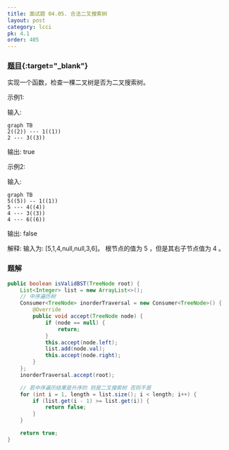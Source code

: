 ```yaml
---
title: 面试题 04.05. 合法二叉搜索树
layout: post
category: lcci
pk: 4.1
order: 405
---
```


### [题目](https://leetcode-cn.com/legal-binary-search-tree-lcci/){:target="_blank"}

实现一个函数，检查一棵二叉树是否为二叉搜索树。

示例1:

输入:

```mermaid
graph TB
2((2)) --- 1((1))
2 --- 3((3))
```

输出: true

示例2:

输入:

```mermaid
graph TB
5((5)) -- 1((1))
5 --- 4((4))
4 --- 3((3))
4 --- 6((6))
```

输出: false

解释: 输入为: [5,1,4,null,null,3,6]。 根节点的值为 5 ，但是其右子节点值为 4 。

### 题解

```java
public boolean isValidBST(TreeNode root) {
    List<Integer> list = new ArrayList<>();
    // 中序遍历树
    Consumer<TreeNode> inorderTraversal = new Consumer<TreeNode>() {
        @Override
        public void accept(TreeNode node) {
            if (node == null) {
                return;
            }
            this.accept(node.left);
            list.add(node.val);
            this.accept(node.right);
        }
    };
    inorderTraversal.accept(root);

    // 若中序遍历结果是升序的 则是二叉搜索树 否则不是
    for (int i = 1, length = list.size(); i < length; i++) {
        if (list.get(i - 1) >= list.get(i)) {
            return false;
        }
    }

    return true;
}
```